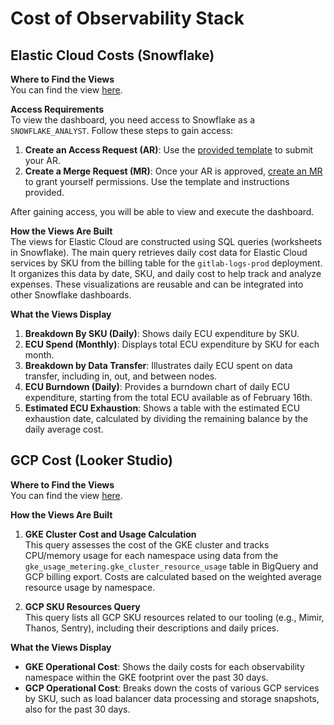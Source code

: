 # Cost of Observability Stack

## Elastic Cloud Costs (Snowflake)

**Where to Find the Views**  
You can find the view [here](https://app.snowflake.com/ys68254/gitlab/#/elasticcloud-cost-breakdown-dPmMm74OV).

**Access Requirements**  
To view the dashboard, you need access to Snowflake as a `SNOWFLAKE_ANALYST`. Follow these steps to gain access:

1. **Create an Access Request (AR)**: Use the [provided template](https://gitlab.com/gitlab-com/team-member-epics/access-requests/-/issues/30250) to submit your AR.
2. **Create a Merge Request (MR)**: Once your AR is approved, [create an MR](https://gitlab.com/gitlab-data/analytics/-/merge_requests/10402/diffs) to grant yourself permissions. Use the template and instructions provided.

After gaining access, you will be able to view and execute the dashboard.

**How the Views Are Built**  
The views for Elastic Cloud are constructed using SQL queries (worksheets in Snowflake). The main query retrieves daily cost data for Elastic Cloud services by SKU from the billing table for the `gitlab-logs-prod` deployment. It organizes this data by date, SKU, and daily cost to help track and analyze expenses. These visualizations are reusable and can be integrated into other Snowflake dashboards.

**What the Views Display**

1. **Breakdown By SKU (Daily)**: Shows daily ECU expenditure by SKU.
2. **ECU Spend (Monthly)**: Displays total ECU expenditure by SKU for each month.
3. **Breakdown by Data Transfer**: Illustrates daily ECU spent on data transfer, including in, out, and between nodes.
4. **ECU Burndown (Daily)**: Provides a burndown chart of daily ECU expenditure, starting from the total ECU available as of February 16th.
5. **Estimated ECU Exhaustion**: Shows a table with the estimated ECU exhaustion date, calculated by dividing the remaining balance by the daily average cost.

## GCP Cost (Looker Studio)

**Where to Find the Views**  
You can find the view [here](https://lookerstudio.google.com/s/kJQfeVRUsdM).

**How the Views Are Built**

1. **GKE Cluster Cost and Usage Calculation**  
   This query assesses the cost of the GKE cluster and tracks CPU/memory usage for each namespace using data from the `gke_usage_metering.gke_cluster_resource_usage` table in BigQuery and GCP billing export. Costs are calculated based on the weighted average resource usage by namespace.

2. **GCP SKU Resources Query**  
   This query lists all GCP SKU resources related to our tooling (e.g., Mimir, Thanos, Sentry), including their descriptions and daily prices.

**What the Views Display**

- **GKE Operational Cost**: Shows the daily costs for each observability namespace within the GKE footprint over the past 30 days.
- **GCP Operational Cost**: Breaks down the costs of various GCP services by SKU, such as load balancer data processing and storage snapshots, also for the past 30 days.

